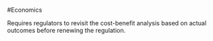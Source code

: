 #Economics 

Requires regulators to revisit the cost-benefit analysis based on actual outcomes before renewing the regulation.
